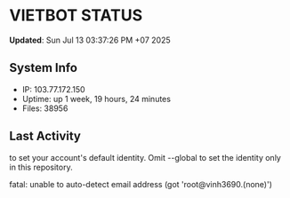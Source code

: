 # VIETBOT STATUS
**Updated**: Sun Jul 13 03:37:26 PM +07 2025

## System Info
- IP: 103.77.172.150
- Uptime: up 1 week, 19 hours, 24 minutes
- Files: 38956

## Last Activity

to set your account's default identity.
Omit --global to set the identity only in this repository.

fatal: unable to auto-detect email address (got 'root@vinh3690.(none)')
